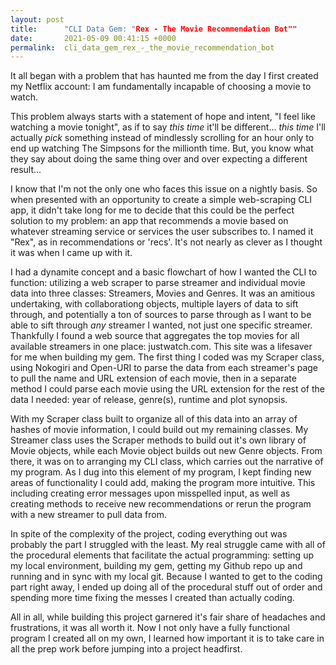 ```yaml
---
layout: post
title:      "CLI Data Gem: "Rex - The Movie Recommendation Bot""
date:       2021-05-09 00:41:15 +0000
permalink:  cli_data_gem_rex_-_the_movie_recommendation_bot
---
```


It all began with a problem that has haunted me from the day I first created my Netflix account: I am fundamentally incapable of choosing a movie to watch.

This problem always starts with a statement of hope and intent, "I feel like watching a movie tonight", as if to say *this time* it'll be different... *this time* I'll actually *pick* something instead of mindlessly scrolling for an hour only to end up watching The Simpsons for the millionth time. But, you know what they say about doing the same thing over and over expecting a different result...

I know that I'm not the only one who faces this issue on a nightly basis. So when presented with an opportunity to create a simple web-scraping CLI app, it didn't take long for me to decide that this could be the perfect solution to my problem: an app that recommends a movie based on whatever streaming service or services the user subscribes to. I named it "Rex", as in recommendations or 'recs'. It's not nearly as clever as I thought it was when I came up with it.

I had a dynamite concept and a basic flowchart of how I wanted the CLI to function: utilizing a web scraper to parse streamer and individual movie data into three classes: Streamers, Movies and Genres. It was an amitious undertaking, with collaborationg objects, multiple layers of data to sift through, and potentially a ton of sources to parse through as I want to be able to sift through *any* streamer I wanted, not just one specific streamer. Thankfully I found a web source that aggregates the top movies for all available streamers in one place: justwatch.com. This site was a lifesaver for me when building my gem. The first thing I coded was my Scraper class, using Nokogiri and Open-URI to parse the data from each streamer's page to pull the name and URL extension of each movie, then in a separate method I could parse each movie using the URL extension for the rest of the data I needed: year of release, genre(s), runtime and plot synopsis.

With my Scraper class built to organize all of this data into an array of hashes of movie information, I could build out my remaining classes. My Streamer class uses the Scraper methods to build out it's own library of Movie objects, while each Movie object builds out new Genre objects. From there, it was on to arranging my CLI class, which carries out the narrative of my program. As I dug into this element of my program, I kept finding new areas of functionality I could add, making the program more intuitive. This including creating error messages upon misspelled input, as well as creating methods to receive new recommendations or rerun the program with a new streamer to pull data from.

In spite of the complexity of the project, coding everything out was probably the part I struggled with the least. My real struggle came with all of the procedural elements that facilitate the actual programming: setting up my local environment, building my gem, getting my Github repo up and running and in sync with my local git. Because I wanted to get to the coding part right away, I ended up doing all of the procedural stuff out of order and spending more time fixing the messes I created than actually coding.

All in all, while building this project garnered it's fair share of headaches and frustrations, it was all worth it.  Now I not only have a fully functional program I created all on my own, I learned how important it is to take care in all the prep work before jumping into a project headfirst.
